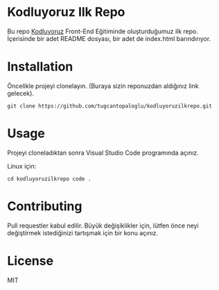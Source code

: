 # Kodluyoruz Ilk Repo
Bu repo <a href="kodluyoruz.com">Kodluyoruz</a> Front-End Eğitiminde oluşturduğumuz ilk repo. İçerisinde bir adet README dosyası, bir adet de index.html barındırıyor.  

# Installation
  
Öncelikle projeyi clonelayın. (Buraya sizin reponuzdan aldığınız link gelecek). 

`
git clone https://github.com/tugcantopaloglu/kodluyoruzilkrepo.git
`

# Usage
Projeyi cloneladıktan sonra Visual Studio Code programında açınız.

Linux için:

`
cd kodluyoruzilkrepo
code .
`

# Contributing
Pull requestler kabul edilir. Büyük değişiklikler için, lütfen önce neyi değiştirmek istediğinizi tartışmak için bir konu açınız.

# License
MIT
